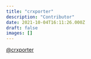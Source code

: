 ```yaml
---
title: "crxporter"
description: "Contributor"
date: 2021-10-04T16:11:26.000Z
draft: false
images: []
---
```


[@crxporter](https://github.com/crxporter)

